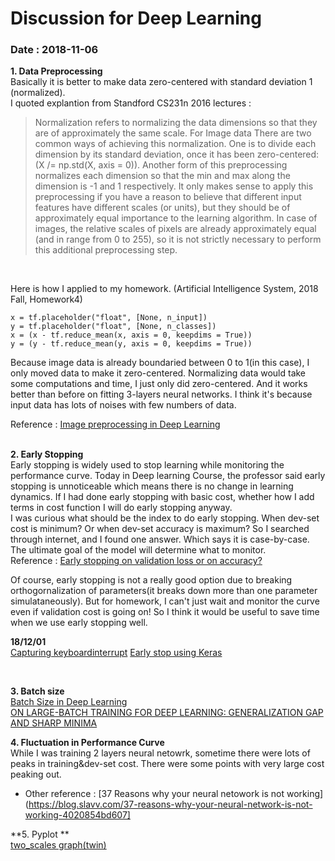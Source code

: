 # Discussion for Deep Learning 

### Date : 2018-11-06

__1. Data Preprocessing__ <br>
Basically it is better to make data zero-centered with standard deviation 1 (normalized). <br>
I quoted explantion from Standford CS231n 2016 lectures :
> Normalization refers to normalizing the data dimensions so that they are of approximately the same scale. For Image data There are two common ways of achieving this normalization. One is to divide each dimension by its standard deviation, once it has been zero-centered:
(X /= np.std(X, axis = 0)). Another form of this preprocessing normalizes each dimension so that the min and max along the dimension is -1 and 1 respectively. It only makes sense to apply this preprocessing if you have a reason to believe that different input features have different scales (or units), but they should be of approximately equal importance to the learning algorithm. In case of images, the relative scales of pixels are already approximately equal (and in range from 0 to 255), so it is not strictly necessary to perform this additional preprocessing step.
<br>

Here is how I applied to my homework. (Artificial Intelligence System, 2018 Fall, Homework4)

    x = tf.placeholder("float", [None, n_input])
    y = tf.placeholder("float", [None, n_classes])
    x = (x - tf.reduce_mean(x, axis = 0, keepdims = True))
    y = (y - tf.reduce_mean(y, axis = 0, keepdims = True))

Because image data is already boundaried between 0 to 1(in this case), I only moved data to make it zero-centered. Normalizing data would take some computations and time, I just only did zero-centered. And it works better than before on fitting 3-layers neural networks. I think it's because input data has lots of noises with few numbers of data.

Reference : [Image preprocessing in Deep Learning](https://stackoverflow.com/questions/41428868/image-preprocessing-in-deep-learning)
<br>
<br>

__2. Early Stopping__ <br>
Early stopping is widely used to stop learning while monitoring the performance curve. Today in Deep learning Course, the professor said early stopping is unnoticeable which means there is no change in learning dynamics. If I had done early stopping with basic cost, whether how I add terms in cost function I will do early stopping anyway.<br>
I was curious what should be the index to do early stopping. When dev-set cost is minimum? Or when dev-set accuracy is maximum? So I searched through internet, and I found one answer. Which says it is case-by-case. The ultimate goal of the model will determine what to monitor. 
<br>
Reference : [Early stopping on validation loss or on accuracy?](https://datascience.stackexchange.com/questions/37186/early-stopping-on-validation-loss-or-on-accuracy) <br>

Of course, early stopping is not a really good option due to breaking orthogornalization of parameters(it breaks down more than one parameter simulataneously). But for homework, I can't just wait and monitor the curve even if validation cost is going on! So I think it would be useful to save time when we use early stopping well.
<br>

**18/12/01** <br>
[Capturing keyboardinterrupt](https://stackoverflow.com/questions/4205317/capture-keyboardinterrupt-in-python-without-try-except)
[Early stop using Keras](https://chrisalbon.com/deep_learning/keras/neural_network_early_stopping/)


<br>




**3. Batch size** <br>
[Batch Size in Deep Learning](https://blog.lunit.io/2018/08/03/batch-size-in-deep-learning/)
<br>
[ON LARGE-BATCH TRAINING FOR DEEP LEARNING: GENERALIZATION GAP AND SHARP MINIMA](https://openreview.net/pdf?id=H1oyRlYgg)


**4. Fluctuation in Performance Curve** <br>
While I was training 2 layers neural netowrk, sometime there were lots of peaks in training&dev-set cost.
There were some points with very large cost peaking out. 
  - Other reference : [37 Reasons why your neural netowork is not working](https://blog.slavv.com/37-reasons-why-your-neural-network-is-not-working-4020854bd607] <br>
  
  
 **5. Pyplot ** <br>
[two_scales graph(twin)](https://matplotlib.org/examples/api/two_scales.html)
